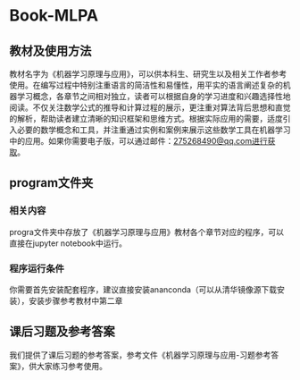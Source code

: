 # Book-MLPA
## 教材及使用方法
教材名字为《机器学习原理与应用》，可以供本科生、研究生以及相关工作者参考使用。在编写过程中特别注重语言的简洁性和易懂性，用平实的语言阐述复杂的机器学习概念，各章节之间相对独立，读者可以根据自身的学习进度和兴趣选择性地阅读。不仅关注数学公式的推导和计算过程的展示，更注重对算法背后思想和直觉的解析，帮助读者建立清晰的知识框架和思维方式。根据实际应用的需要，适度引入必要的数学概念和工具，并注重通过实例和案例来展示这些数学工具在机器学习中的应用。如果你需要电子版，可以通过邮件：275268490@qq.com进行获取。
## program文件夹
### 相关内容
progra文件夹中存放了《机器学习原理与应用》教材各个章节对应的程序，可以直接在jupyter notebook中运行。
### 程序运行条件
你需要首先安装配套程序，建议直接安装ananconda（可以从清华镜像源下载安装），安装步骤参考教材中第二章
## 课后习题及参考答案
我们提供了课后习题的参考答案，参考文件《机器学习原理与应用-习题参考答案》，供大家练习参考使用。

